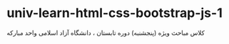# univ-learn-html-css-bootstrap-js-1
کلاس مباحث ویژه (پنجشنبه) دوره تابستان ، دانشگاه آزاد اسلامی واحد مبارکه 
